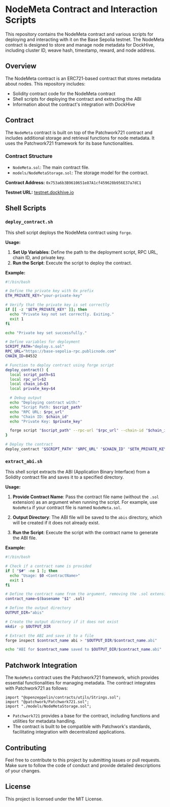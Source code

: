 # NodeMeta Contract and Interaction Scripts

This repository contains the NodeMeta contract and various scripts for deploying and interacting with it on the Base Sepolia testnet. The NodeMeta contract is designed to store and manage node metadata for DockHive, including cluster ID, weave hash, timestamp, reward, and node address.

## Overview

The NodeMeta contract is an ERC721-based contract that stores metadata about nodes. This repository includes:

- Solidity contract code for the NodeMeta contract
- Shell scripts for deploying the contract and extracting the ABI
- Information about the contract's integration with DockHive

## Contract

The `NodeMeta` contract is built on top of the Patchwork721 contract and includes additional storage and retrieval functions for node metadata. It uses the Patchwork721 framework for its base functionalities.

### Contract Structure

- `NodeMeta.sol`: The main contract file.
- `models/NodeMetaStorage.sol`: The storage model for the contract.

**Contract Address:** `0x753a6b3B9610651e87A1cf459628b956E37a7dC1`

**Testnet URL:** [testnet.dockhive.io](https://testnet.dockhive.io)

## Shell Scripts

### `deploy_contract.sh`

This shell script deploys the NodeMeta contract using `forge`. 

**Usage:**

1. **Set Up Variables**: Define the path to the deployment script, RPC URL, chain ID, and private key.
2. **Run the Script**: Execute the script to deploy the contract.

**Example:**

```bash
#!/bin/bash

# Define the private key with 0x prefix
ETH_PRIVATE_KEY="your-private-key"

# Verify that the private key is set correctly
if [[ -z "$ETH_PRIVATE_KEY" ]]; then
  echo "Private key not set correctly. Exiting."
  exit 1
fi

echo "Private key set successfully."

# Define variables for deployment
SCRIPT_PATH="deploy.s.sol"
RPC_URL="https://base-sepolia-rpc.publicnode.com"
CHAIN_ID=84532

# Function to deploy contract using forge script
deploy_contract() {
  local script_path=$1
  local rpc_url=$2
  local chain_id=$3
  local private_key=$4

  # Debug output
  echo "Deploying contract with:"
  echo "Script Path: $script_path"
  echo "RPC URL: $rpc_url"
  echo "Chain ID: $chain_id"
  echo "Private Key: $private_key"

  forge script "$script_path" --rpc-url "$rpc_url" --chain-id "$chain_id" --private-key "$private_key" --broadcast
}

# Deploy the contract
deploy_contract "$SCRIPT_PATH" "$RPC_URL" "$CHAIN_ID" "$ETH_PRIVATE_KEY"
```

### `extract_abi.sh`

This shell script extracts the ABI (Application Binary Interface) from a Solidity contract file and saves it to a specified directory.

**Usage:**

1. **Provide Contract Name**: Pass the contract file name (without the `.sol` extension) as an argument when running the script. For example, use `NodeMeta` if your contract file is named `NodeMeta.sol`.

2. **Output Directory**: The ABI file will be saved to the `abis` directory, which will be created if it does not already exist.

3. **Run the Script**: Execute the script with the contract name to generate the ABI file.

**Example:**

```bash
#!/bin/bash

# Check if a contract name is provided
if [ "$#" -ne 1 ]; then
  echo "Usage: $0 <ContractName>"
  exit 1
fi

# Define the contract name from the argument, removing the .sol extension if present
contract_name=$(basename "$1" .sol)

# Define the output directory
OUTPUT_DIR="abis"

# Create the output directory if it does not exist
mkdir -p $OUTPUT_DIR

# Extract the ABI and save it to a file
forge inspect $contract_name abi > "$OUTPUT_DIR/$contract_name.abi"

echo "ABI for $contract_name saved to $OUTPUT_DIR/$contract_name.abi"
```

## Patchwork Integration

The `NodeMeta` contract uses the Patchwork721 framework, which provides essential functionalities for managing metadata. The contract integrates with Patchwork721 as follows:

```solidity
import "@openzeppelin/contracts/utils/Strings.sol";
import "@patchwork/Patchwork721.sol";
import "./models/NodeMetaStorage.sol";
```

- `Patchwork721` provides a base for the contract, including functions and utilities for metadata handling.
- The contract is built to be compatible with Patchwork's standards, facilitating integration with decentralized applications.

## Contributing

Feel free to contribute to this project by submitting issues or pull requests. Make sure to follow the code of conduct and provide detailed descriptions of your changes.

## License

This project is licensed under the MIT License.

